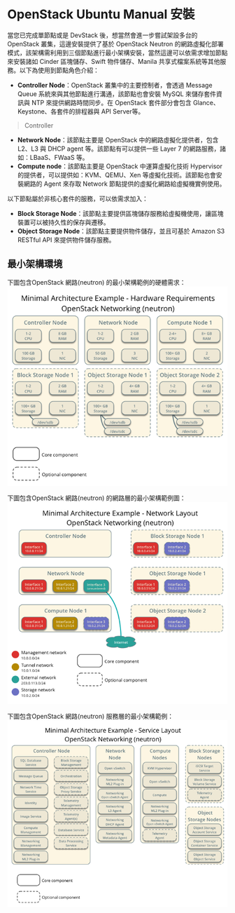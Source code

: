 # OpenStack Ubuntu Manual 安裝
當您已完成單節點或是 DevStack 後，想當然會進一步嘗試架設多台的 OpenStack 叢集，這邊安裝提供了基於 OpenStack Neutron 的網路虛擬化部署模式，該架構需利用到三個節點進行最小架構安裝，當然這邊可以依需求增加節點來安裝諸如 Cinder 區塊儲存、Swift 物件儲存、Manila 共享式檔案系統等其他服務。以下為使用到節點角色介紹：
* **Controller Node**：OpenStack 叢集中的主要控制者，會透過 Message Queue 系統來與其他節點進行溝通，該節點也會安裝 MySQL 來儲存套件資訊與 NTP 來提供網路時間同步。在 OpenStack 套件部分會包含 Glance、Keystone、各套件的排程器與 API Server等。
> Controller

* **Network Node**：該節點主要是 OpenStack 中的網路虛擬化提供者，包含 L2、L3 與 DHCP agent 等。該節點有可以提供一些 Layer 7 的網路服務，諸如：LBaaS、FWaaS 等。
* **Compute node**：該節點主要是 OpenStack 中運算虛擬化技術 Hypervisor 的提供者，可以提供如：KVM、QEMU、Xen 等虛擬化技術。該節點也會安裝網路的 Agent 來存取 Network 節點提供的虛擬化網路給虛擬機實例使用。

以下節點屬於非核心套件的服務，可以依需求加入：
* **Block Storage Node**：該節點主要提供區塊儲存服務給虛擬機使用，讓區塊裝置可以被持久性的保存與遷移。
* **Object Storage Node**：該節點主要提供物件儲存，並且可基於 Amazon S3 RESTful API 來提供物件儲存服務。


## 最小架構環境
下圖包含OpenStack 網路(neutron) 的最小架構範例的硬體需求：
![硬體需求架構圖](images/installguidearch-neutron-hw.png)

下圖包含OpenStack 網路(neutron) 的網路層的最小架構範例圖：
![網路架構](images/installguidearch-neutron-networks.png)

下圖包含OpenStack 網路(neutron) 服務層的最小架構範例：
![服務層](images/installguidearch-neutron-services.png)
